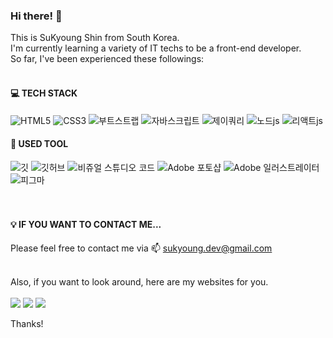 ### Hi there! 👋

This is SuKyoung Shin from South Korea.<br>
I'm currently learning a variety of IT techs to be a front-end developer.<br>
So far, I've been experienced these followings: <br><br>


#### 💻 TECH STACK
<div style="text-align:left;">
<img src="https://img.shields.io/badge/-HTML5-%23E34F26?&logo=html5&logoColor=white" alt="HTML5">
<img src="https://img.shields.io/badge/-CSS3-%231572B6?&logo=css3&logoColor=white" alt="CSS3">
<img src="https://img.shields.io/badge/-Bootstrap-%237952B3?&logo=bootstrap&logoColor=white" alt="부트스트랩">

<img src="https://img.shields.io/badge/-JavaScript-%23F7DF1E?&logo=JavaScript&logoColor=white" alt="자바스크립트">
<img src="https://img.shields.io/badge/-jQuery-%230769AD?&logo=jquery&logoColor=white" alt="제이쿼리">
<img src="https://img.shields.io/badge/-Node.js-%23339933?&logo=node&logoColor=white" alt="노드js">
<img src="https://img.shields.io/badge/-React.js-%2361DAFB?&logo=react&logoColor=white" alt="리액트js">
</div>

#### 🎨 USED TOOL
<div style="text-align:left;">
<img src="https://img.shields.io/badge/-Git-%23F05032?&logo=git&logoColor=white" alt="깃">
<img src="https://img.shields.io/badge/-GitHub-%23181717?&logo=github&logoColor=white" alt="깃허브">
<img src="https://img.shields.io/badge/-Visual%20Studio%20Code-%23007ACC?&logo=visualstudiocode&logoColor=white" alt="비쥬얼 스튜디오 코드">
<img src="https://img.shields.io/badge/-Photoshop-%2331A8FF?&logo=adobephotoshop&logoColor=white" alt="Adobe 포토샵">
<img src="https://img.shields.io/badge/-Illustrator-%23FF9A00?&logo=adobeillustrator&logoColor=white" alt="Adobe 일러스트레이터">
<img src="https://img.shields.io/badge/-Figma-%23F24E1E?&logo=figma&logoColor=white" alt="피그마">
</div>
<br><br>

#### 💡 IF YOU WANT TO CONTACT ME...

Please feel free to contact me via 📫 sukyoung.dev@gmail.com <br><br>

Also, if you want to look around, here are my websites for you. <br><br>
<a href="https://velog.io/@sukyoungshin" target="_blank"><img src="https://img.shields.io/badge/Velog-20c997?style=flat-square&logo=Vimeo&logoColor=white"/></a>
<a href="https://github.com/sukyoungshin" target="_blank"><img src="https://img.shields.io/badge/-GitHub-%23181717?&logo=github&logoColor=white"></a>
<a href="https://codepen.io/sukyoungshin" target="_blank"><img src="https://img.shields.io/badge/-Codepen-%23000000?&logo=codepen&logoColor=white"></a><br>

Thanks!
